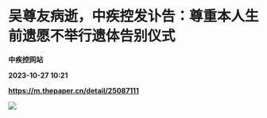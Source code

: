 # 吴尊友病逝，中疾控发讣告：尊重本人生前遗愿不举行遗体告别仪式
**中疾控网站**

**2023-10-27 10:21**

**https://m.thepaper.cn/detail/25087111**

![](https://imagecloud.thepaper.cn/thepaper/image/275/908/900.png)
